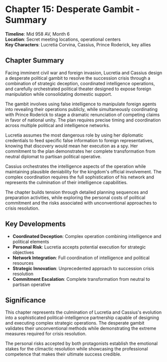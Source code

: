 # Chapter 15: Desperate Gambit - Summary

**Timeline**: Mid 958 AV, Month 6  
**Location**: Secret meeting locations, operational centers  
**Key Characters**: Lucretia Corvina, Cassius, Prince Roderick, key allies

## Chapter Summary

Facing imminent civil war and foreign invasion, Lucretia and Cassius design a desperate political gambit to resolve the succession crisis through a combination of strategic deception, coordinated intelligence operations, and carefully orchestrated political theater designed to expose foreign manipulation while consolidating domestic support.

The gambit involves using false intelligence to manipulate foreign agents into revealing their operations publicly, while simultaneously coordinating with Prince Roderick to stage a dramatic renunciation of competing claims in favor of national unity. The plan requires precise timing and coordination across multiple political and intelligence networks.

Lucretia assumes the most dangerous role by using her diplomatic credentials to feed specific false information to foreign representatives, knowing that discovery would mean her execution as a spy. Her commitment to the plan demonstrates her complete transformation from neutral diplomat to partisan political operative.

Cassius orchestrates the intelligence aspects of the operation while maintaining plausible deniability for the kingdom's official involvement. The complex coordination requires the full sophistication of his network and represents the culmination of their intelligence capabilities.

The chapter builds tension through detailed planning sequences and preparation activities, while exploring the personal costs of political commitment and the risks associated with unconventional approaches to crisis resolution.

## Key Developments

- **Coordinated Deception**: Complex operation combining intelligence and political elements
- **Personal Risk**: Lucretia accepts potential execution for strategic objectives
- **Network Integration**: Full coordination of intelligence and political resources
- **Strategic Innovation**: Unprecedented approach to succession crisis resolution
- **Commitment Escalation**: Complete transformation from neutral to partisan operative

## Significance

This chapter represents the culmination of Lucretia and Cassius's evolution into a sophisticated political-intelligence partnership capable of designing and executing complex strategic operations. The desperate gambit validates their unconventional methods while demonstrating the extreme measures required for crisis resolution.

The personal risks accepted by both protagonists establish the emotional stakes for the climactic resolution while showcasing the professional competence that makes their ultimate success credible.
